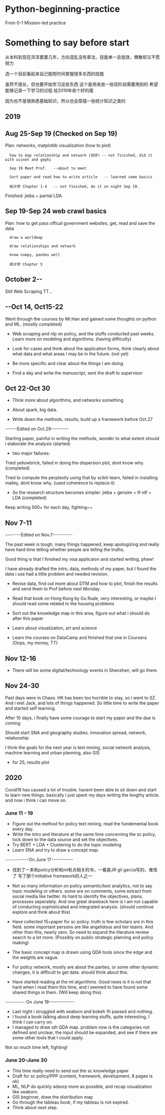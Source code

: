 # Python-beginning-practice
From 0-1 Mission-led practice

# Something to say before start

从本科到现在浑浑噩噩几年，方向混乱没有章法，技能单一且低效，懒散却又不愿努力

选一个目前看起来自己能短时间掌握很多东西的技能

虽然不擅长，但也要开始学习这些东西 这个是用来放一些现阶段需要用到的
希望能够记录一下学习的过程 给2019年收个好的尾

因为也不是很熟悉基础知识，所以也会穿插一些统计知识之类的

## 2019
## Aug 25-Sep 19 (Checked on Sep 19)
Plan: networkx, matplotlib visualization (how to plot)   

      how to map relationship and network (初步）-- not finished, did it with ucinet and gephi  
      
      Sep 19 Meet Prof.   --about to meet  
      
      Sort paper and read how to write article   -- learned some basics
      
      统计学 Chapter 1-4   -- not finished, do it on night Sep 19.
      
      
Finished: jieba + partial LDA

## Sep 19-Sep 24 web crawl basics

Plan: how to get pass offical government websites, get, read and save the data  

      draw a worldmap  
      
      draw relationships and network  
      
      know numpy, pandas well
      
      统计学 Chapter 5 

## October 2--

Still Web Scraping TT...

## --Oct 14, Oct15-22

Went through the courses by Mr.Han and gained some thoughts on python and ML. (mostly completed)

+ Web scraping and nlp on policy, and the stuffs conducted past weeks. Learn more on modeling and algorithms. (having difficulty)

+ Look for cases and think about the application forms, think clearly about what data and what areas I may be in the future. (not yet)

+ Be more specific and clear about the things I am doing 

+ Find a day and write the manuscript, sent the draft to supervisor

## Oct 22-Oct 30

+ Think more about algorithms, and networkx something

+ About spark, big data.

+ Write down the methods, results, build up a framework before Oct.27

------Edited on Oct.29---------

Starting paper, painful in writing the methods, wonder to what extent should i elaborate the analysis (started)

+ two major failures:

Tried yellowbrick, falied in doing the dispersion plot, dont know why. (completed) 

Tried to compute the perplexity using that by scikit-learn, failed in installing malley, dont know why. (used coherence to replace it)

+ So the research structure becomes simpler: jieba + gensim + tf-idf + LDA (completed)

Keep writing 500+ for each day, fighting~~

## Nov 7-11

--------Edited on Nov.7----------

The past week is tough, many things happened, keep apologizing and really have hard time telling whether people are telling the truths.

Good thing is that I finished my visa applicaion and started writing, phew!

I have already drafted the intro, data, methods of my paper, but I found the data i use had a little problem and needed revision.

+ Revise data, find out more about DTM and how to plot, finish the results and send them to Prof before next Monday.

+ Read that book on Hong Kong by Gu Rude, very interesting, or maybe I should read some related to the housing problems

+ Sort out the knowledge map in this area, figure out what i should do after this paper

+ Learn about visualization, art and science

+ Learn the courses on DataCamp and finished that one in Coursera (Oops, my money, TT)

## Nov 12-16 

+ There will be some digital/technology events in Shenzhen, will go there.

## Nov 24-30

Past days were in Chaos. HK has been too horrible to stay, so i went to SZ.
And i met Jack, and lots of things happened. So little time to write the paper and started self learning.

After 10 days, i finally have some courage to start my paper and the due is coming. 

Should start SNA and geography studies. innovation spread, network, relationship

I think the goals for the next year is text mining, social network analysis, machine learning and urban planning, also GIS

+ for 25, results plot


## 2020
   
   Covid19 has caused a lot of trouble. havent been able to sit down and start to learn new things. 
   basically i just spent my days writing the lengthy article. and now i think i can move on.
   
### June 11 - 19

+ Figure out the method for policy text mining, read the fundemental book every day. 
+ Write the intro and literature at the same time concerning the sc policy, lock down to the data source and set the objectives. 
+ Try BERT + LDA + Clustering to do the topic modeling 
+ Learn SNA and try to draw a concept map. 

------------On June 17-----------

+ 找到了一本和policy分析和ml有点相关的书，一看是JR gil garcia写的，难怪了 写了那个initiative framework的人之一

+ Not so many information on policy semantic/text analytics, not to say topic modeling or others. some are on comments, some extract from social media like twitter. its hard to identify the objectives, plans, processes seperately. And one great drawback here is I am not capable of conducting sophisticated and integrated analysis. (should continue explore and think about this)

+ Have collected 15+paper for sc policy. truth is few scholars are in this field. some important persons are like angelidous and her teams. And other than this, nearly zero. So need to expand the literature review search to a lot more. (Possibly on public strategic planning and policy making)

+ The basic concept map is drawn using QDA tools since the edge and the weights are vague. 

+ For policy network, mostly are about the parties, or some other dynamic changes, it is difficult to get data. should think about this. 

+ Have started reading at the ml algorithms. Good news is it is not that hard when I read them this time, and I seemed to have found some shared things in them. (Will keep doing this)

---------- On June 19-------------
+ Last night i struggled with seaborn and bokeh 1h passed and nothing.
+ I found a book talking about deep learning stuffs, quite interesting, I think I can carry on.
+ I managed to draw sth QDA map. problem now is the categories not defined and unclear, the input should be expanded, and see if there are some other tools that I could apply. 

Not so much time left, fighting! 


### June 20-June 30

+ This time really need to send out the sc knowledge paper
+ Draft for sc policy/PPP (content, framework, development, 8 pages is ok)
+ ML, NLP do quickly adsorp more as possible, and recap visualization like seaborn.
+ GIS beginner, draw the distribution map
+ Go through the tableau book, if my tableau is not expired.
+ Think about next step. 
